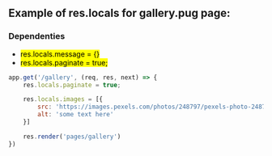 ## Example of res.locals for gallery.pug page:

### Dependenties
- <mark>res.locals.message = {}</mark>
- <mark>res.locals.paginate = true;</mark>

```js
app.get('/gallery', (req, res, next) => {
    res.locals.paginate = true;

    res.locals.images = [{
        src: 'https://images.pexels.com/photos/248797/pexels-photo-248797.jpeg?auto=compress&cs=tinysrgb&h=350',
        alt: 'some text here'
    }]

    res.render('pages/gallery')
})
```